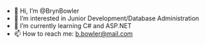 - 👋 Hi, I’m @BrynBowler
- 👀 I’m interested in Junior Development/Database Administration
- 🌱 I’m currently learning C# and ASP.NET
- 📫 How to reach me: b.bowler@mail.com
